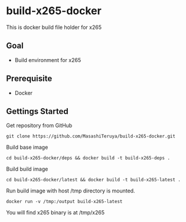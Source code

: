 # build-x265-docker
This is docker build file holder for x265

## Goal
- Build environment for x265

## Prerequisite
- Docker

## Gettings Started

Get repository from GitHub
```
git clone https://github.com/MasashiTeruya/build-x265-docker.git
```

Build base image
```
cd build-x265-docker/deps && docker build -t build-x265-deps .
```

Build build image
```
cd build-x265-docker/latest && docker build -t build-x265-latest .
```

Run build image with host /tmp directory is mounted.
```
docker run -v /tmp:/output build-x265-latest
```

You will find x265 binary is at /tmp/x265
